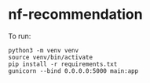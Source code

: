 # nf-recommendation
To run:
```
python3 -m venv venv
source venv/bin/activate
pip install -r requirements.txt
gunicorn --bind 0.0.0.0:5000 main:app
```
